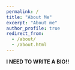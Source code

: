 ```yaml
---
permalink: /
title: "About Me"
excerpt: "About me"
author_profile: true
redirect_from: 
  - /about/
  - /about.html
---
```


__I NEED TO WRITE A BIO!!__